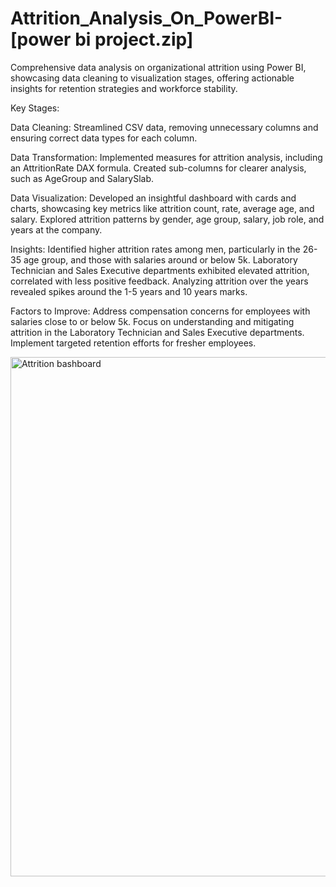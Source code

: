 # Attrition_Analysis_On_PowerBI-[power bi project.zip]

Comprehensive data analysis on organizational attrition using Power BI, showcasing data cleaning to visualization stages, offering actionable insights for retention strategies and workforce stability.

Key Stages:

Data Cleaning: Streamlined CSV data, removing unnecessary columns and ensuring correct data types for each column.

Data Transformation: Implemented measures for attrition analysis, including an AttritionRate DAX formula. Created sub-columns for clearer analysis, such as AgeGroup and SalarySlab.

Data Visualization: Developed an insightful dashboard with cards and charts, showcasing key metrics like attrition count, rate, average age, and salary. Explored attrition patterns by gender, age group, salary, job role, and years at the company.

Insights: Identified higher attrition rates among men, particularly in the 26-35 age group, and those with salaries around or below 5k. Laboratory Technician and Sales Executive departments exhibited elevated attrition, correlated with less positive feedback. Analyzing attrition over the years revealed spikes around the 1-5 years and 10 years marks.

Factors to Improve: Address compensation concerns for employees with salaries close to or below 5k. Focus on understanding and mitigating attrition in the Laboratory Technician and Sales Executive departments. Implement targeted retention efforts for fresher employees.

<img width="831" alt="Attrition bashboard" src="https://github.com/yash7463/Attrition_Analysis_On_PowerBI-/assets/100232299/75f834ed-a24c-43b0-aff3-04ce65d9f769">


